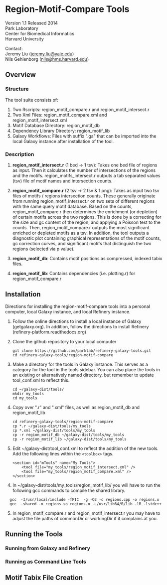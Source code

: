 # Region-Motif-Compare Tools
Version 1.1 Released 2014  
Park Laboratory  
Center for Biomedical Informatics  
Harvard University  

Contact:  
Jeremy Liu (jeremy.liu@yale.edu)  
Nils Gehlenborg (nils@hms.harvard.edu)

## Overview
### Structure
The tool suite consists of:

1. Two Rscripts: region_motif_compare.r and region_motif_intersect.r
2. Two Xml Files: region_motif_compare.xml and region_motif_intersect.xml
3. Motif Database Directory: region_motif_db
4. Dependency Library Directory: region_motif_lib
5. Galaxy Workflows: Files with suffix ".ga" that can be imported into the local
Galaxy instance after installation of the tool.

### Description
1. **region_motif_intersect.r** (1 bed -> 1 tsv): 
Takes one bed file of regions as input. Then it calculates
the number of intersections of the regions and the motifs. region_motifs_intersect.r
outputs a tab separated values (tsv) file of motif names and intersection counts.

2. **region_motif_compare.r** (2 tsv -> 2 tsv & 1 png): 
Takes as input two tsv files of motifs / regions intersection
counts. These generally originate from running region_motif_intersect.r on two sets
of different regions with the same query motif database. Based on the counts, 
region_motif_compare.r then determines the enrichment (or depletion) of certain
motifs across the two regions. This is done by a correcting for the size and gc
content of the region, and applying a Poisson test to the counts. 
Then, region_motif_compare.r outputs the most significant enriched or depleted
motifs as a tsv. In addition, the tool outputs a diagnostic plot containing
graphical representations of the motif counts, gc correction curves, and significant 
motifs that distinguish the two regions (selected via p value).

3. **region_motif_db**: Contains motif positions as compressed, indexed tabix files.

4. **region_motif_lib**: Contains dependencies (i.e. plotting.r) for region_motif_compare.r

## Installation
Directions for installing the region-motif-compare tools into a personal computer,
local Galaxy instance, and local Refinery instance.

1. Follow the online directions to install a local instance of Galaxy (getgalaxy.org).
In addition, follow the directions to install Refinery (refinery-platform.readthedocs.org)
2. Clone the github repository to your local computer
    ````
    git clone https://github.com/parklab/refinery-galaxy-tools.git
    cd refinery-galaxy-tools/region-motif-compare
    ````

3. Make a directory for the tools in Galaxy instance. This serves as a category
for the tool in the tools sidebar. You can also place the tools in an existing
or alternatively named directory, but remember to update tool_conf.xml to reflect this.
    ````
    cd ~/galaxy-dist/tools/
    mkdir my_tools
    cd my_tools
    ````
4. Copy over ".r" and ".xml" files, as well as region_motif_db and region_motif_lib
    ````
    cd refinery-galaxy-tools/region-motif-compare
    cp *.r ~/galaxy-dist/tools/my_tools
    cp *.xml ~/galaxy-dist/tools/my_tools
    cp -r region_motif_db ~/galaxy-dist/tools/my_tools
    cp -r region_motif_lib ~/galaxy-dist/tools/my_tools
    ````
5. Edit ~/galaxy-dist/tool_conf.xml to reflect the addition of the new tools.
Add the following lines within the `<toolbox>` tags.
    ````
    <section id="mTools" name="My Tools">  
        <tool file="my_tools/region_motif_intersect.xml" />  
        <tool file="my_tools/region_motif_compare.xml" />  
    </section>
    ````

4) In ~/galaxy-dist/tools/my_tools/region_motif_lib/ you will have to run the 
following gcc commands to compile the shared library.
```
  gcc  -I/usr/local/include -fPIC  -g -O2 -c regions.cpp -o regions.o
  gcc  -shared -o regions.so regions.o -L/usr/lib64/R/lib -lR -lstdc++
```
5) In region_motif_compare.r and region_motif_intersect.r you may have to
adjust the file paths of commonDir or workingDir if it complains at you.

## Running the Tools
### Running from Galaxy and Refinery

### Running as Command Line Tools

## Motif Tabix File Creation
